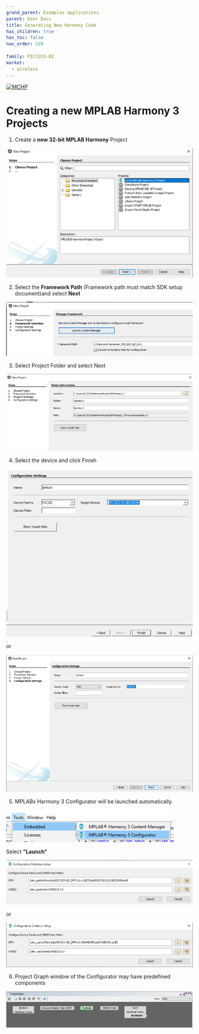 ```yaml
---
grand_parent: Examples applications
parent: User Docs
title: Generating New Harmony Code
has_children: true
has_toc: false
nav_order: 520

family: PIC32CX-BZ
market:
  - wireless
---
```


[![MCHP](https://www.microchip.com/ResourcePackages/Microchip/assets/dist/images/logo.png)](https://www.microchip.com)
# Creating a new MPLAB Harmony 3 Projects

1.  Create a **new 32-bit MPLAB Harmony** Project

![](media/image1.png)

2.  Select the **Framework Path** (Framework path must match SDK setup document)and select **Next**

![](media/image2.png)

3.  Select Project Folder and select Next

![](media/image3.png)

4.  Select the device and click Finish

![](media/image4.png)

or

![](media/image11.png)

5.  MPLABx Harmony 3 Configurator will be launched automatically. 

![](media/image5.png)

Select **"Launch"**

![](media/image6.png)

or

![](media/image12.png)

6. Project Graph window of the Configurator may have predefined components

![](media/image7.png)
